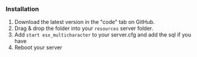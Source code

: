 ### Installation
1) Download the latest version in the "code" tab on GitHub.
2) Drag & drop the folder into your `resources` server folder.
4) Add `start esx_multicharacter` to your server.cfg and add the sql if you have
5) Reboot your server
